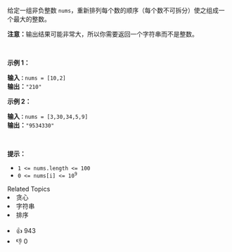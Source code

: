 <p>给定一组非负整数 <code>nums</code>，重新排列每个数的顺序（每个数不可拆分）使之组成一个最大的整数。</p>

<p><strong>注意：</strong>输出结果可能非常大，所以你需要返回一个字符串而不是整数。</p>

<p>&nbsp;</p>

<p><strong>示例 1：</strong></p>

<pre>
<strong>输入<code>：</code></strong><code>nums = [10,2]</code>
<strong>输出：</strong><code>"210"</code></pre>

<p><strong>示例&nbsp;2：</strong></p>

<pre>
<strong>输入<code>：</code></strong><code>nums = [3,30,34,5,9]</code>
<strong>输出：</strong><code>"9534330"</code>
</pre>

<p>&nbsp;</p>

<p><strong>提示：</strong></p>

<ul>
	<li><code>1 &lt;= nums.length &lt;= 100</code></li>
	<li><code>0 &lt;= nums[i] &lt;= 10<sup>9</sup></code></li>
</ul>
<div><div>Related Topics</div><div><li>贪心</li><li>字符串</li><li>排序</li></div></div><br><div><li>👍 943</li><li>👎 0</li></div>